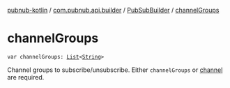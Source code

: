 [pubnub-kotlin](../../index.md) / [com.pubnub.api.builder](../index.md) / [PubSubBuilder](index.md) / [channelGroups](./channel-groups.md)

# channelGroups

`var channelGroups: `[`List`](https://kotlinlang.org/api/latest/jvm/stdlib/kotlin.collections/-list/index.html)`<`[`String`](https://kotlinlang.org/api/latest/jvm/stdlib/kotlin/-string/index.html)`>`

Channel groups to subscribe/unsubscribe. Either `channelGroups` or [channel](#) are required.

